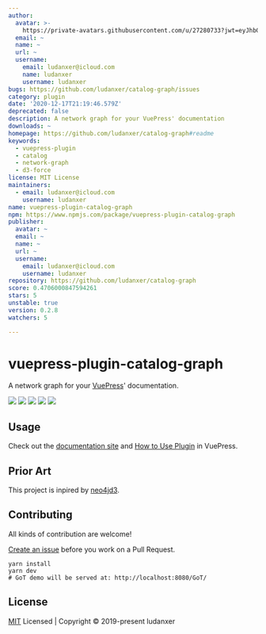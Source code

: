 ```yaml
---
author:
  avatar: >-
    https://private-avatars.githubusercontent.com/u/27280733?jwt=eyJhbGciOiJIUzI1NiIsInR5cCI6IkpXVCJ9.eyJpc3MiOiJnaXRodWIuY29tIiwiYXVkIjoicmF3LmdpdGh1YnVzZXJjb250ZW50LmNvbSIsImtleSI6ImtleTEiLCJleHAiOjE3MzQ2NzQwNDAsIm5iZiI6MTczNDY3Mjg0MCwicGF0aCI6Ii91LzI3MjgwNzMzIn0.qYUS72zWqYx9rFGGu3CpQHHJIf1mmfrQo5-oCN6mxJk&v=4
  email: ~
  name: ~
  url: ~
  username:
    email: ludanxer@icloud.com
    name: ludanxer
    username: ludanxer
bugs: https://github.com/ludanxer/catalog-graph/issues
category: plugin
date: '2020-12-17T21:19:46.579Z'
deprecated: false
description: A network graph for your VuePress' documentation
downloads: ~
homepage: https://github.com/ludanxer/catalog-graph#readme
keywords:
  - vuepress-plugin
  - catalog
  - network-graph
  - d3-force
license: MIT License
maintainers:
  - email: ludanxer@icloud.com
    username: ludanxer
name: vuepress-plugin-catalog-graph
npm: https://www.npmjs.com/package/vuepress-plugin-catalog-graph
publisher:
  avatar: ~
  email: ~
  name: ~
  url: ~
  username:
    email: ludanxer@icloud.com
    username: ludanxer
repository: https://github.com/ludanxer/catalog-graph
score: 0.4706000847594261
stars: 5
unstable: true
version: 0.2.8
watchers: 5

---
```


# vuepress-plugin-catalog-graph

A network graph for your [VuePress](https://vuepress.vuejs.org/)' documentation.

<p align="left">
  <img src="https://badgen.net/npm/v/vuepress-plugin-catalog-graph" />
  <img src="https://badgen.net/badge/VuePress/1.3.0+/purple" />
  <img src="https://badgen.net/npm/license/vuepress-plugin-catalog-graph" />
  <img src="https://badgen.net/packagephobia/install/vuepress-plugin-catalog-graph" />
  <img src="https://badgen.net/github/last-commit/ludanxer/catalog-graph/master" />
</p>

## Usage

Check out the [documentation site](https://catalog-graph.netlify.com) and [How to Use Plugin](https://vuepress.vuejs.org/plugin/using-a-plugin.html#using-a-plugin) in VuePress.

## Prior Art

This project is inpired by [neo4jd3](https://github.com/eisman/neo4jd3).

## Contributing

All kinds of contribution are welcome!

[Create an issue](https://github.com/ludanxer/catalog-graph/issues/new) before you work on a Pull Request.

```shell
yarn install
yarn dev
# GoT demo will be served at: http://localhost:8080/GoT/
```

## License

[MIT](https://github.com/ludanxer/catalog-graph/blob/master/LICENSE) Licensed | Copyright © 2019-present ludanxer
